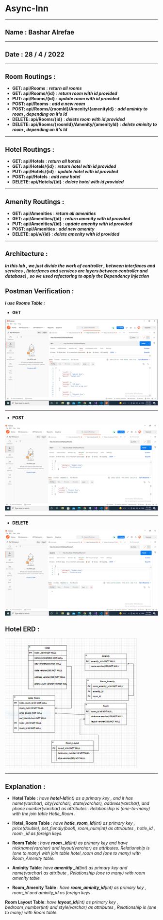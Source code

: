 # Async-Inn
---
## Name : Bashar Alrefae
---
## Date : 28 / 4 / 2022
---

## Room Routings :

- **GET: api/Rooms** :	***return all rooms***
- **GET: api/Rooms/{id}**	: ***return room with id provided***
- **PUT: api/Rooms/{id}**	: ***update room with id provided***
- **POST: api/Rooms** : 	***add a new room***
- **POST: api/Rooms/{roomId}/Amenity/{amenityId}**	: ***add aminity to room , depending on it's Id***
- **DELETE: api/Rooms/{id}** :	***delete room with id provided***
- **DELETE: api/Rooms/{roomId}/Amenity/{amenityId}** :	***delete aminity to room , depending on it's Id***

---

## Hotel Routings :

- **GET: api/Hotels** :	***return all hotels***
- **GET: api/Hotels/{id}** : ***return hotel with id provided***
- **PUT: api/Hotels/{id}** : ***update hotel with id provided***
- **POST: api/Hotels** : ***add new hotel***
- **DELETE: api/Hotels/{id}** :	***delete hotel with id provided***

---

## Amenity Routings :

- **GET: api/Amenities** :	***return all amenities***
- **GET: api/Amenities/{id}** : ***return amenity with id provided***
- **PUT: api/Amenities/{id}** : ***update amenity with id provided***
- **POST: api/Amenities** : ***add new amenity***
- **DELETE: api/v/{id}** :	***delete amenity with id provided***

---

## Architecture :

***In this lab , we just divide the work of controller , between interfaces and services , (interfaces and services are layers between controller and database) , so we used refactoring to apply the Dependency Injection***

## Postman Verification : 

***I use Rooms Table :***

- **GET**

![IMG](/Get.PNG)

---

- **POST**

![IMG](/Post2.PNG)

---

- **DELETE**

![IMG](/delete.PNG)

## Hotel ERD  :

![IMG](/Diagram2.PNG)

---
## Explanation : 

- **Hotel Table** : *have **hotel-Id**(int) as a primary key , and it has name(varchar), city(varchar), state(varchar), address(varchar), and phone number(varchar) as attributes . Relationship is (one-to-many) with the join table Hotle_Room .*

- **Hotel_Room Table** : *have **hotle_room_id**(int) as primary key , price(double), pet_fiendly(bool), room_num(int) as attributes , hotle_id , room _id as foreign keys.*

- **Room Table** : *have **room _id**(int) as primary key and have nickname(varchar) and layout(varchar) as attributes. Relationship is (one to many) with join table hotel_room and (one to many) with Room_Amenity table.*

- **Aminity Table**: *have **amenitiy _id**(int) as primary key and name(varchar) as attribute , Relationship (one to many) with room amenity table*

- **Room_Amenity Table** : *have **room_aminity_id**(int) as primary key , room_id and aminity_id as foreign keys*

**Room Layout Table**: *have **layout_id**(int) as primary key , bedroom_number(int) and style(varchar) as attributes ,  Relationship is (one to many) with Room table.*

